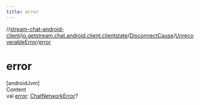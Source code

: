 ```yaml
---
title: error
---
```

//[stream-chat-android-client](../../../../index.md)/[io.getstream.chat.android.client.clientstate](../../index.md)/[DisconnectCause](../index.md)/[UnrecoverableError](index.md)/[error](error.md)



# error  
[androidJvm]  
Content  
val [error](error.md): [ChatNetworkError](../../../io.getstream.chat.android.client.errors/ChatNetworkError/index.md)?  



